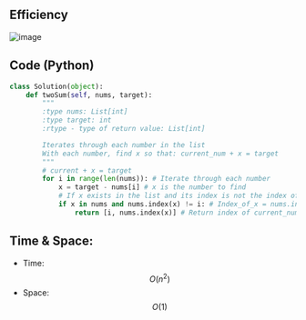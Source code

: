 ## Efficiency
![image](https://github.com/KCP17/Leetcode-solutions/assets/148914885/102e9ebe-703d-41e9-a6fe-fcccd5345d44)

## Code (Python)
```python []
class Solution(object):
    def twoSum(self, nums, target):
        """
        :type nums: List[int]
        :type target: int
        :rtype - type of return value: List[int]

        Iterates through each number in the list
        With each number, find x so that: current_num + x = target
        """
        # current + x = target
        for i in range(len(nums)): # Iterate through each number
            x = target - nums[i] # x is the number to find
            # If x exists in the list and its index is not the index of current_num
            if x in nums and nums.index(x) != i: # Index_of_x = nums.index(x)
                return [i, nums.index(x)] # Return index of current_num & index of x
```
## Time & Space:
* Time: $$O(n^2)$$
* Space: $$O(1)$$

